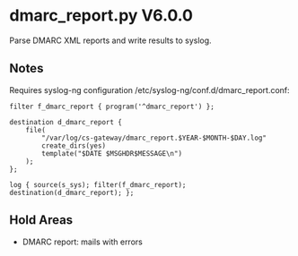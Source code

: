dmarc_report.py V6.0.0
======================

Parse DMARC XML reports and write results to syslog.

## Notes
Requires syslog-ng configuration /etc/syslog-ng/conf.d/dmarc_report.conf:
```
filter f_dmarc_report { program('^dmarc_report') };

destination d_dmarc_report {
    file(
        "/var/log/cs-gateway/dmarc_report.$YEAR-$MONTH-$DAY.log"
        create_dirs(yes)
        template("$DATE $MSGHDR$MESSAGE\n")
    );
};

log { source(s_sys); filter(f_dmarc_report); destination(d_dmarc_report); };
```

## Hold Areas
* DMARC report: mails with errors
